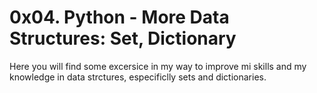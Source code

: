 # 0x04. Python - More Data Structures: Set, Dictionary
Here you will find some excersice in my way to improve mi skills and my knowledge in data strctures, especificlly sets and dictionaries.
